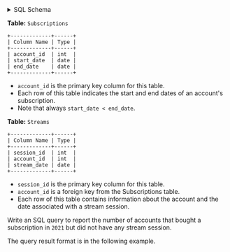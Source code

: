 <details>
<summary> SQL Schema</summary>

```sql
DROP TABLE IF EXISTS Subscriptions;

CREATE TABLE IF NOT EXISTS
  Subscriptions (account_id int, start_date date, end_date date);

INSERT INTO
  Subscriptions (account_id, start_date, end_date)
VALUES
  ('9', '2020-02-18', '2021-10-30'),
  ('3', '2021-09-21', '2021-11-13'),
  ('11', '2020-02-28', '2020-08-18'),
  ('13', '2021-04-20', '2021-09-22'),
  ('4', '2020-10-26', '2021-05-08'),
  ('5', '2020-09-11', '2021-01-17');

DROP TABLE IF EXISTS Streams;

CREATE TABLE IF NOT EXISTS
  Streams (session_id int, account_id int, stream_date date);

INSERT INTO
  Streams (session_id, account_id, stream_date)
VALUES
  ('14', '9', '2020-05-16'),
  ('16', '3', '2021-10-27'),
  ('18', '11', '2020-04-29'),
  ('17', '13', '2021-08-08'),
  ('19', '4', '2020-12-31'),
  ('13', '5', '2021-01-05');
```

</details>

**Table:** `Subscriptions`

```
+-------------+------+
| Column Name | Type |
+-------------+------+
| account_id  | int  |
| start_date  | date |
| end_date    | date |
+-------------+------+
```

- `account_id` is the primary key column for this table.
- Each row of this table indicates the start and end dates of an account's subscription.
- Note that always `start_date < end_date`.

**Table:** `Streams`

```
+-------------+------+
| Column Name | Type |
+-------------+------+
| session_id  | int  |
| account_id  | int  |
| stream_date | date |
+-------------+------+
```

- `session_id` is the primary key column for this table.
- `account_id` is a foreign key from the Subscriptions table.
- Each row of this table contains information about the account and the date associated with a stream session.

Write an SQL query to report the number of accounts that bought a subscription in `2021` but did not have any stream session.

The query result format is in the following example.